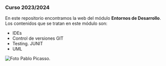 ### Curso 2023/2024

En este repositorio encontramos la web del módulo **Entornos de Desarrollo**. Los contenidos que se tratan en este módulo son:

- IDEs
- Control de versiones GIT
- Testing. JUNIT
- UML

![Foto Pablo Picasso.](https://fpiespablopicasso.es/wp-content/uploads/2022/03/LOGOTIPO-IES-PABLO-PICASSO-texto-morado.png)




